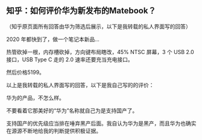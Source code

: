 知乎：如何评价华为新发布的Matebook？
----------------
（知乎原页面所有回答由华为筛选后展示，以下是我转载的私人界面写的回答）

2020 年都快到了，做一个笔记本新品...

热管砍掉一根，内存槽砍掉，方向键布局瞎改，45% NTSC 屏幕，3 个 USB 2.0 接口，USB Type C 走的 2.0 速率还要充当充电接口。

然后价格5199。

以上是我转载的私人界面写的回答，以下是我自己写的的评价：

华为的产品，不怎么样。

不要看着它那美好的“华为”名称就自己为是支持国产了。

支持国产的优先级应当排在唾弃黑产后面。我自认为华为是黑产，而且华为也确实在源源不断地给我的判断提供积极证据。

